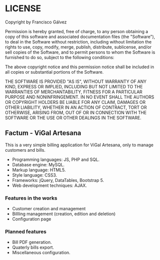 # **LICENSE**
Copyright by Francisco Gálvez

Permission is hereby granted, free of charge, to any person obtaining a copy of this software and associated documentation files (the "Software"), to deal in the Software without restriction, including without limitation the rights to use, copy, modify, merge, publish, distribute, sublicense, and/or sell copies of the Software, and to permit persons to whom the Software is furnished to do so, subject to the following conditions:

The above copyright notice and this permission notice shall be included in all copies or substantial portions of the Software.

THE SOFTWARE IS PROVIDED "AS IS", WITHOUT WARRANTY OF ANY KIND, EXPRESS OR IMPLIED, INCLUDING BUT NOT LIMITED TO THE WARRANTIES OF MERCHANTABILITY, FITNESS FOR A PARTICULAR PURPOSE AND NONINFRINGEMENT. IN NO EVENT SHALL THE AUTHORS OR COPYRIGHT HOLDERS BE LIABLE FOR ANY CLAIM, DAMAGES OR OTHER LIABILITY, WHETHER IN AN ACTION OF CONTRACT, TORT OR OTHERWISE, ARISING FROM, OUT OF OR IN CONNECTION WITH THE SOFTWARE OR THE USE OR OTHER DEALINGS IN THE SOFTWARE.

## Factum - ViGal Artesana
This is a very simple billing application for ViGal Artesana, only to manage customers and bills.

- Programming languages: JS, PHP and SQL.
- Database engine: MySQL.
- Markup language: HTML5.
- Style language: CSS3.
- Frameworks: jQuery, DataTables, Bootstrap 5.
- Web development techniques: AJAX.

### Features in the works
- Customer creation and management
- Billling management (creation, edition and deletion)
- Configuration page

### Planned features
- Bill PDF generation.
- Quaterly bills export.
- Miscellaneous configuration.
